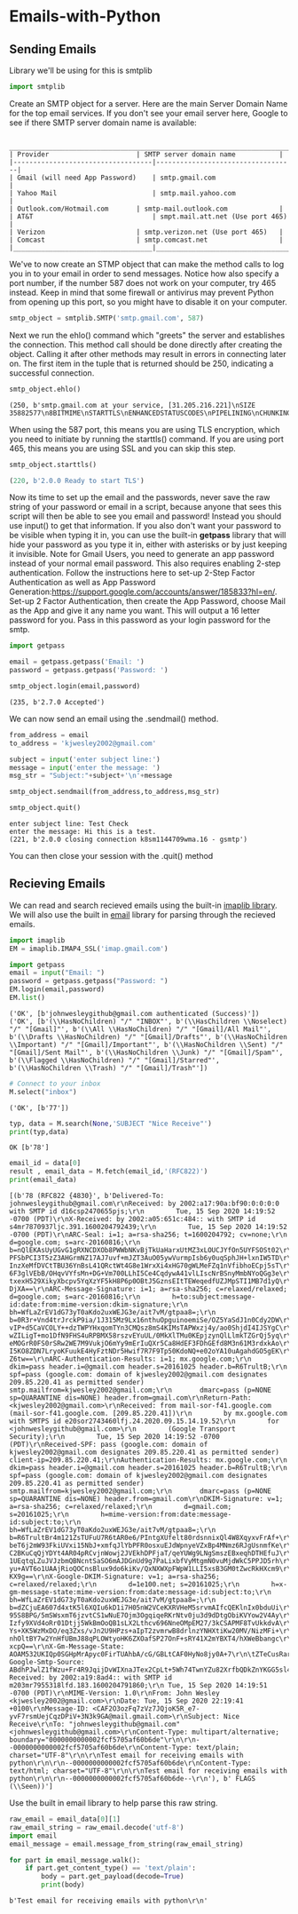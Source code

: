 # Emails-with-Python
## Sending Emails
Library we'll be using for this is smtplib
```python
import smtplib
```
Create an SMTP object for a server. Here are the main Server Domain Name for the top email services. If you don't see your email server here, Google to see if there SMTP server domain name is available:
```text
 _______________________________________________________________________
| Provider	                    | SMTP server domain name           |
|-----------------------------------|-----------------------------------|
| Gmail (will need App Password)    | smtp.gmail.com                    |
| Yahoo Mail	                    | smtp.mail.yahoo.com               |
| Outlook.com/Hotmail.com	    | smtp-mail.outlook.com             |
| AT&T	                            | smpt.mail.att.net (Use port 465)  |
| Verizon	                    | smtp.verizon.net (Use port 465)   |
| Comcast	                    | smtp.comcast.net                  |
|___________________________________|___________________________________|
```
We've to now create an STMP object that can make the method calls to log you in to your email in order to send messages. Notice how also specify a port number, if the number 587 does not work on your computer, try 465 instead. Keep in mind that some firewall or antivirus may prevent Python from opening up this port, so you might have to disable it on your computer.
```python
smtp_object = smtplib.SMTP('smtp.gmail.com', 587)
```
Next we run the ehlo() command which "greets" the server and establishes the connection. This method call should be done directly after creating the object. Calling it after other methods may result in errors in connecting later on. The first item in the tuple that is returned should be 250, indicating a successful connection.
```python
smtp_object.ehlo()
```
```text
(250, b'smtp.gmail.com at your service, [31.205.216.221]\nSIZE 35882577\n8BITMIME\nSTARTTLS\nENHANCEDSTATUSCODES\nPIPELINING\nCHUNKING\nSMTPUTF8')
```
When using the 587 port, this means you are using TLS encryption, which you need to initiate by running the starttls() command. If you are using port 465, this means you are using SSL and you can skip this step.
```python
smtp_object.starttls()
```
```python
(220, b'2.0.0 Ready to start TLS')
```
Now its time to set up the email and the passwords, never save the raw string of your password or email in a script, because anyone that sees this script will then be able to see you email and password! Instead you should use input() to get that information. If you also don't want your password to be visible when typing it in, you can use the built-in **getpass** library that will hide your password as you type it in, either with asterisks or by just keeping it invisible.
Note for Gmail Users, you need to generate an app password instead of your normal email password. This also requires enabling 2-step authentication. Follow the instructions here to set-up 2-Step Factor Authentication as well as App Password Generation:https://support.google.com/accounts/answer/185833?hl=en/. Set-up 2 Factor Authentication, then create the App Password, choose Mail as the App and give it any name you want. This will output a 16 letter password for you. Pass in this password as your login password for the smtp.
```python
import getpass

email = getpass.getpass('Email: ')
password = getpass.getpass('Password: ')

smtp_object.login(email,password)
```
```text
(235, b'2.7.0 Accepted')
```
We can now send an email using the .sendmail() method.
```python
from_address = email
to_address = 'kjwesley2002@gmail.com'

subject = input('enter subject line:')
message = input('enter the message: ')
msg_str = "Subject:"+subject+'\n'+message

smtp_object.sendmail(from_address,to_address,msg_str)

smtp_object.quit()
```
```text
enter subject line: Test Check
enter the message: Hi this is a test.
(221, b'2.0.0 closing connection k8sm1144709wma.16 - gsmtp')
```
You can then close your session with the .quit() method

## Recieving Emails
We can read and search recieved emails using the built-in [imaplib library](https://docs.python.org/3/library/imaplib.html#imap4-example). We will also use the built in [email](https://docs.python.org/3/library/email.examples.html) library for parsing through the recieved emails.
```python
import imaplib
EM = imaplib.IMAP4_SSL('imap.gmail.com')

import getpass
email = input("Email: ")
password = getpass.getpass("Password: ")
EM.login(email,password)
EM.list()
```
```text
('OK', [b'johnwesleygithub@gmail.com authenticated (Success)'])
('OK', [b'(\\HasNoChildren) "/" "INBOX"', b'(\\HasChildren \\Noselect) "/" "[Gmail]"', b'(\\All \\HasNoChildren) "/" "[Gmail]/All Mail"', b'(\\Drafts \\HasNoChildren) "/" "[Gmail]/Drafts"', b'(\\HasNoChildren \\Important) "/" "[Gmail]/Important"', b'(\\HasNoChildren \\Sent) "/" "[Gmail]/Sent Mail"', b'(\\HasNoChildren \\Junk) "/" "[Gmail]/Spam"', b'(\\Flagged \\HasNoChildren) "/" "[Gmail]/Starred"', b'(\\HasNoChildren \\Trash) "/" "[Gmail]/Trash"'])
```
```python
# Connect to your inbox
M.select("inbox")
```
```text
('OK', [b'77'])
```
```python
typ, data = M.search(None,'SUBJECT "Nice Receive"')
print(typ,data)
```
```text
OK [b'78']
```
```python
email_id = data[0]
result , email_data = M.fetch(email_id,'(RFC822)')
print(email_data)
```
```text
[(b'78 (RFC822 {4830}', b'Delivered-To: johnwesleygithub@gmail.com\r\nReceived: by 2002:a17:90a:bf90:0:0:0:0 with SMTP id d16csp2470655pjs;\r\n        Tue, 15 Sep 2020 14:19:52 -0700 (PDT)\r\nX-Received: by 2002:a05:651c:484:: with SMTP id s4mr7870937ljc.391.1600204792439;\r\n        Tue, 15 Sep 2020 14:19:52 -0700 (PDT)\r\nARC-Seal: i=1; a=rsa-sha256; t=1600204792; cv=none;\r\n        d=google.com; s=arc-20160816;\r\n        b=nQlEKAsUyUGvG1gRXNCDXOb8PWWbNKvBjTkUaHarxUtMZ3xLOUCJYfOn5UYFSOSt02\r\n         PFSbPCI3T5zZ3AHGrmNZ17AJ7uvf+mJZT3AuO05ywVurmpIsb6y0uqSphJH+lxnIW5TD\r\n         InzXeMfDVCtTBU36YnBsL41QRctWt4G8e1WrxXi4xHG70gWLMeFZq1nVfibhoECpj5sT\r\n         6F3glVEbB/OHqvVYfsMn+DG+Vm700LLhI5Ce4CqdywA41vlLIscNrBSnyMmbNYoQGg3e\r\n         txexH529XikyXbcpv5YqXzYF5kH8P6p0OBtJ5GznsEItTEWeqedfUZJMpSTI1MB7d1yQ\r\n         DjXA==\r\nARC-Message-Signature: i=1; a=rsa-sha256; c=relaxed/relaxed; d=google.com; s=arc-20160816;\r\n        h=to:subject:message-id:date:from:mime-version:dkim-signature;\r\n        bh=WfLaZrEV1dG73yT0aKdo2uxWEJG3e/ait7vM/gtpaa8=;\r\n        b=0R3r+Vnd4trJrckP9ia/1J315Mz9Lx16nthuOpguinoemiSe/OZ5YaSdJ1n0Cdy2DW\r\n         vIP+d5CaVCOLY++dzTWPYHxqomTYn3CMQsz8mS4KIMsTAPWxzj4y/ao0ShjdI4IJSYgC\r\n         wZILigT+mo1DfN9FHS4uRPBMX58rszvEYuUL/0MkXlTMu0KEpjzynQlLlmkTZGrQj5yq\r\n         eMOGrR0FS0rSRw2WE7M9VukjO6mYy9mErIuQXr5Ca8HdEF3FDhGEfd8M3n61M3rdxkAo\r\n         I5KO8ZDN7LryoKFuukE4HyFztNDr5Hwif7R7F9Tp50KdoNQ+e02oYA10uAgahdGO5gEK\r\n         Z6tw==\r\nARC-Authentication-Results: i=1; mx.google.com;\r\n       dkim=pass header.i=@gmail.com header.s=20161025 header.b=R6TrultB;\r\n       spf=pass (google.com: domain of kjwesley2002@gmail.com designates 209.85.220.41 as permitted sender) smtp.mailfrom=kjwesley2002@gmail.com;\r\n       dmarc=pass (p=NONE sp=QUARANTINE dis=NONE) header.from=gmail.com\r\nReturn-Path: <kjwesley2002@gmail.com>\r\nReceived: from mail-sor-f41.google.com (mail-sor-f41.google.com. [209.85.220.41])\r\n        by mx.google.com with SMTPS id e20sor2743460lfj.24.2020.09.15.14.19.52\r\n        for <johnwesleygithub@gmail.com>\r\n        (Google Transport Security);\r\n        Tue, 15 Sep 2020 14:19:52 -0700 (PDT)\r\nReceived-SPF: pass (google.com: domain of kjwesley2002@gmail.com designates 209.85.220.41 as permitted sender) client-ip=209.85.220.41;\r\nAuthentication-Results: mx.google.com;\r\n       dkim=pass header.i=@gmail.com header.s=20161025 header.b=R6TrultB;\r\n       spf=pass (google.com: domain of kjwesley2002@gmail.com designates 209.85.220.41 as permitted sender) smtp.mailfrom=kjwesley2002@gmail.com;\r\n       dmarc=pass (p=NONE sp=QUARANTINE dis=NONE) header.from=gmail.com\r\nDKIM-Signature: v=1; a=rsa-sha256; c=relaxed/relaxed;\r\n        d=gmail.com; s=20161025;\r\n        h=mime-version:from:date:message-id:subject:to;\r\n        bh=WfLaZrEV1dG73yT0aKdo2uxWEJG3e/ait7vM/gtpaa8=;\r\n        b=R6TrultBr4m121ZsTUFuU7R6tAR0e6/PIntgXUfelt80rdsnnixQl4W8XqyxvFrAf+\r\n         beT6j2mW93FkiUVxi15NbJ+xmfqJlYbPFR0osxuEJdWpnyeVZxBp4MNmz6RJgUsnmfKe\r\n         C2BKuCqQjYDYt4AR04pRCvjnWowj2JVEkhDPFjaT/qeYUWg9LNgSmszEBxeqhDTHEfuJ\r\n         1UEqtqLZuJVJzbmQBNcntSaSO6mAJDGnUd9g7PaLixbfVyMtgmN0vuMjdWkC5PPJD5rh\r\n         yu+AVT6o1UAAjRioQOCnsBlux9do6kiKv/QxNXWXpFWpW1LLI5xsB3GM0tZwcRkHXcm9\r\n         KX9g==\r\nX-Google-DKIM-Signature: v=1; a=rsa-sha256; c=relaxed/relaxed;\r\n        d=1e100.net; s=20161025;\r\n        h=x-gm-message-state:mime-version:from:date:message-id:subject:to;\r\n        bh=WfLaZrEV1dG73yT0aKdo2uxWEJG3e/ait7vM/gtpaa8=;\r\n        b=dZCjuEA607d4xtK5l6XQIu6kD1i7H05nW2VCeKXRVHeM5srvmAIfcQEKlnIx0bduUi\r\n         95S8BPG/5mSWsxmT6jzvtCS1wNuE7Ojm3OgqiqeRKrNtv0ju3d9dDtgObiKVYow2V4Ay\r\n         Izfy9XVd4oRr01Dtjj5WkBmOoQB1sLX2Lthcv696NneOMpEM27/3kCSAPMF8TvUkkdvA\r\n         Ys+XK5WzMxDO/eq3Zxs/vJn2U9HPzs+aIpT2zvmrwB8drlnzYNHXtiKw20MV/NizMFi+\r\n         nhOltBY7w2YnHfUBmJ88qPLOWtyoHK6ZXOafSP27OnF+sRY41X2mYBXT4/hXWeBbangc\r\n         xcpQ==\r\nX-Gm-Message-State: AOAM532UKIQp0SGHpMrApyc0FirTUAhbA/cG/GBLtCAF0HyNo8jy0A+7\r\n\tZTeCusRarUdm3gaKOWzqoz8YuWwMB7YTOPRD4vVN3tUUpCPxNg==\r\nX-Google-Smtp-Source: ABdhPJwlZ1fWzu+Fr4R9JqijDvWIXnaJTex2CpLt+5Wh74TwnYZu82XrfbQDkZnYKGG5sl48q9GhjI3W422OmyeV+UM=\r\nX-Received: by 2002:a19:8ad4:: with SMTP id m203mr7955318lfd.183.1600204791860;\r\n Tue, 15 Sep 2020 14:19:51 -0700 (PDT)\r\nMIME-Version: 1.0\r\nFrom: John Wesley <kjwesley2002@gmail.com>\r\nDate: Tue, 15 Sep 2020 22:19:41 +0100\r\nMessage-ID: <CAF2O3ozFq7zVz7JQjoK5R_e7-yvF7rsmUejCqzDPiV+3N3k9GA@mail.gmail.com>\r\nSubject: Nice Receive\r\nTo: "johnwesleygithub@gmail.com" <johnwesleygithub@gmail.com>\r\nContent-Type: multipart/alternative; boundary="0000000000002fcf5705af60b6de"\r\n\r\n--0000000000002fcf5705af60b6de\r\nContent-Type: text/plain; charset="UTF-8"\r\n\r\nTest email for receiving emails with python\r\n\r\n--0000000000002fcf5705af60b6de\r\nContent-Type: text/html; charset="UTF-8"\r\n\r\nTest email for receiving emails with python\r\n\r\n--0000000000002fcf5705af60b6de--\r\n'), b' FLAGS (\\Seen))']
```
Use the built in email library to help parse this raw string.
```python
raw_email = email_data[0][1]
raw_email_string = raw_email.decode('utf-8')
import email
email_message = email.message_from_string(raw_email_string)

for part in email_message.walk():
    if part.get_content_type() == 'text/plain':
        body = part.get_payload(decode=True)
        print(body)
```
```text
b'Test email for receiving emails with python\r\n'
```
